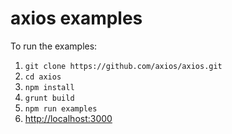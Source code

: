 # axios examples

To run the examples:

1. `git clone https://github.com/axios/axios.git`
2. `cd axios`
3. `npm install`
4. `grunt build`
5. `npm run examples`
6. [http://localhost:3000](http://localhost:3000)
